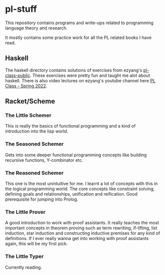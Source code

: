 # pl-stuff

This repository contains programs and write-ups related to programming language theory and research.

It mostly contains some practice work for all the PL related books I have read.

## Haskell

The haskell directory contains solutions of exercises from ezyang's [pl-class-public](https://github.com/ezyang/pl-class-public). These exercises were pretty fun and taught me alot about haskell. There is also video lectures on ezyang's youtube channel here [PL Class - Spring 2022](https://youtube.com/playlist?list=PL9sqUxos-K_dOV8k2q6JZN-u78BNJVhwd&si=rU2TojF0QeOX8s5v).

## Racket/Scheme

### The Little Schemer

This is really the basics of functional programming and a kind of introduction into the lisp world.

### The Seasoned Schemer

Gets into some deeper functional programming concepts like building recursive functions, Y-combinator etc.

### The Reasoned Schemer

This one is the most unintuitive for me. I learnt a lot of concepts with this in the logical programming world. The core concepts like constraint solving, defining goals and relationships, unification and reification. Good prerequisite for jumping into Prolog.

### The Little Prover

A good introduction to work with proof assistants. It really teaches the most important concepts in theorem proving such as term rewriting, if-lifting, list induction, star induction and constructing inductive premises for any kind of definitions. If I ever really wanna get into working with proof assistants again, this will be my first pick.

### The Little Typer

Currently reading.
